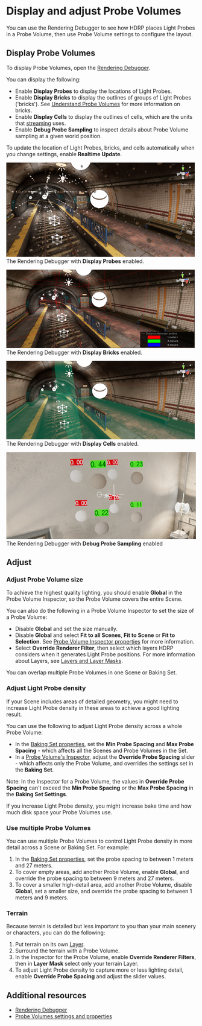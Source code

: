 # Display and adjust Probe Volumes

You can use the Rendering Debugger to see how HDRP places Light Probes in a Probe Volume, then use Probe Volume settings to configure the layout.

## Display Probe Volumes

To display Probe Volumes, open the [Rendering Debugger](Render-Pipeline-Debug-Window.md#ProbeVolume).

You can display the following:

- Enable **Display Probes** to display the locations of Light Probes.
- Enable **Display Bricks** to display the outlines of groups of Light Probes ('bricks'). See [Understand Probe Volumes](probevolumes-concept.md#brick-size-and-light-probe-density) for more information on bricks.
- Enable **Display Cells** to display the outlines of cells, which are the units that [streaming](probevolumes-streaming.md) uses.
- Enable **Debug Probe Sampling** to inspect details about Probe Volume sampling at a given world position.

To update the location of Light Probes, bricks, and cells automatically when you change settings, enable **Realtime Update**.

![](Images/probevolumes-debug-displayprobes.PNG)<br/>
The Rendering Debugger with **Display Probes** enabled.

![](Images/probevolumes-debug-displayprobebricks1.PNG)<br/>
The Rendering Debugger with **Display Bricks** enabled.

![](Images/probevolumes-debug-displayprobecells.PNG)<br/>
The Rendering Debugger with **Display Cells** enabled.

![](Images/APVsamplingDebug.png)<br/>
The Rendering Debugger with **Debug Probe Sampling** enabled

## Adjust

### Adjust Probe Volume size

To achieve the highest quality lighting, you should enable **Global** in the Probe Volume Inspector, so the Probe Volume covers the entire Scene.

You can also do the following in a Probe Volume Inspector to set the size of a Probe Volume:

- Disable **Global** and set the size manually.
- Disable **Global** and select **Fit to all Scenes**, **Fit to Scene** or **Fit to Selection**. See [Probe Volume Inspector properties](probevolumes-settings.md#probe-volume-properties) for more information.
- Select **Override Renderer Filter**, then select which layers HDRP considers when it generates Light Probe positions. For more information about Layers, see [Layers and Layer Masks](https://docs.unity3d.com/Manual/layers-and-layermasks.html).

You can overlap multiple Probe Volumes in one Scene or Baking Set.

### Adjust Light Probe density

If your Scene includes areas of detailed geometry, you might need to increase Light Probe density in these areas to achieve a good lighting result.

You can use the following to adjust Light Probe density across a whole Probe Volume:

- In the [Baking Set properties](probevolumes-settings.md#pv-tab), set the **Min Probe Spacing** and **Max Probe Spacing** - which affects all the Scenes and Probe Volumes in the Set.
- In a [Probe Volume's Inspector](probevolumes-settings.md#probe-volume-properties), adjust the **Override Probe Spacing** slider - which affects only the Probe Volume, and overrides the settings set in the **Baking Set**.

Note: In the Inspector for a Probe Volume, the values in **Override Probe Spacing** can't exceed the **Min Probe Spacing** or the **Max Probe Spacing** in the **Baking Set Settings**.

If you increase Light Probe density, you might increase bake time and how much disk space your Probe Volumes use.

### Use multiple Probe Volumes

You can use multiple Probe Volumes to control Light Probe density in more detail across a Scene or Baking Set. For example:

1. In the [Baking Set properties](probevolumes-settings.md#pv-tab), set the probe spacing to between 1 meters and 27 meters.
2. To cover empty areas, add another Probe Volume, enable **Global**, and override the probe spacing to between 9 meters and 27 meters.
3. To cover a smaller high-detail area, add another Probe Volume, disable **Global**, set a smaller size, and override the probe spacing to between 1 meters and 9 meters.

### Terrain

Because terrain is detailed but less important to you than your main scenery or characters, you can do the following:

1. Put terrain on its own [Layer](https://docs.unity3d.com/Manual/layers-and-layermasks.html).
2. Surround the terrain with a Probe Volume.
3. In the Inspector for the Probe Volume, enable **Override Renderer Filters**, then in **Layer Mask** select only your terrain Layer.
4. To adjust Light Probe density to capture more or less lighting detail, enable **Override Probe Spacing** and adjust the slider values.

## Additional resources

* [Rendering Debugger](Render-Pipeline-Debug-Window.md#probe-volume)
* [Probe Volumes settings and properties](probevolumes-settings.md)
